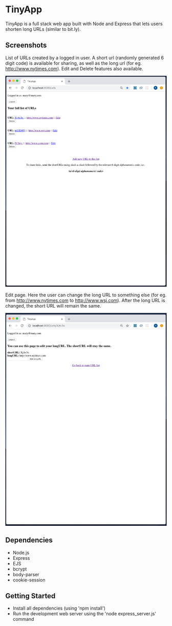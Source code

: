 # TinyApp

TinyApp is a full stack web app built with Node and Express that lets users shorten long URLs (similar to bit.ly).

## Screenshots

List of URLs created by a logged in user. A short url (randomly generated 6 digit code) is available for sharing, as well as the long url (for eg. http://www.nytimes.com). Edit and Delete features also available.

!["Screenshot of urls page"](https://github.com/richmondwong/tinyapp/blob/master/docs/urls.png)

Edit page. Here the user can change the long URL to something else (for eg. from http://www.nytimes.com to http://www.wsj.com). After the long URL is changed, the short URL will remain the same.

!["Screenshot of URL edit page"](https://github.com/richmondwong/tinyapp/blob/master/docs/edit_url.png)

## Dependencies

- Node.js
- Express
- EJS
- bcrypt
- body-parser
- cookie-session

## Getting Started

- Install all dependencies (using 'npm install')
- Run the development web server using the 'node express_server.js' command

